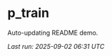# p_train

Auto-updating README demo.

<!--START_SECTION:status-->
_Last run: 2025-09-02 06:31 UTC_
<!--END_SECTION:status-->











































































































































































































































































































